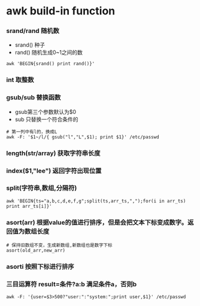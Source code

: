 # awk build-in function

### srand/rand 随机数
* srand()  种子
* rand()   随机生成0~1之间的数

```
awk 'BEGIN{srand() print rand()}'
```

### int 取整数
### gsub/sub 替换函数
* gsub第三个参数默认为$0
* sub 只替换一个符合条件的

```
# 第一列中有l的，换成L
awk -F: '$1~/l/{ gsub("l","L",$1); print $1}' /etc/passwd

```

### length(str/array) 获取字符串长度
### index($1,"lee") 返回字符出现位置
### split(字符串,数组,分隔符)

```
awk 'BEGIN{ts="a,b,c,d,e,f,g";split(ts,arr_ts,",");for(i in arr_ts) print arr_ts[i]}'
```

### asort(arr) 根据value的值进行排序，但是会把文本下标变成数字。返回值为数组长度

```
# 保持旧数组不变，生成新数组,新数组也是数字下标
asort(old_arr,new_arr)
```    

### asorti 按照下标进行排序

### 三目运算符 result=条件?a:b 满足条件a，否则b
```
awk -F: '{user=$3>500?"user:":"system:";print user,$1}' /etc/passwd
```
